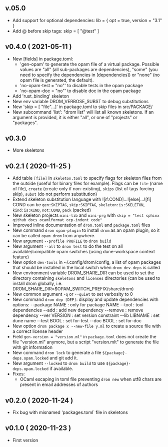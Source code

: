 
## v.05.0
* Add support for optional dependencies:
  lib = { opt = true, version = "3.1" }
* Add @ before skip tags: skip = [ "@test" ]

## v0.4.0 ( 2021-05-11 )
* New [fields] in package.toml:
  * 'gen-opam' to generate the opam file of a virtual package. Possible values
    are "all" (all sub-packages are dependencies), "some" (you need to specify
    the dependencies in [dependencies]) or "none" (no opam file is generated,
    the default).
  * 'no-opam-test = "no"' to disable tests in the opam package
  * 'no-opam-doc = "no"' to disable doc in the opam package
* Add 'rust_binding' skeleton
* New env variable DROM_VERBOSE_SUBST to debug substitutions
* New 'skip = [ "file"...]' in package.toml to skip files in src/PACKAGE/
* New subcommand 'list': "drom list" will list all known skeletons. If
  an argument is provided, it is either "all", or one of "projects" or
  "packages".

## v0.3.0
* More skeletons

## v0.2.1 ( 2020-11-25 )

* Add table `[file]` in `skeleton.toml` to specify flags for skeleton files
    from the outside (useful for binary files for example). Flags can be
    `file` (name of file), `create` (create only if non-existing), `skips`
    (list of tags forcing skip), `subst` (do not perform substitution)
* Extend skeleton substitution language with ![if:COND]...![else]...![fi]
    COND can be `gen:SKIPTAG`, `skip:SKIPTAG`, `skeleton:is:SKELETON`,
    `kind:is:KIND`, `not:COND`, `pack` (packed)
* New skeleton projects `mini-lib` and `mini-prg` with
   `skip = "test sphinx github docs ocamlformat ocp-indent code"`
* Improved inline documentation of `drom.toml` and `package.toml` files
* New command `drom opam-plugin` to install `drom` as an opam plugin, so it
  can be called `opam drom` from anywhere.
* New argument `--profile PROFILE` to `drom build`
* New argument `--all` to `drom test` to do the test on all available/compatible
   opam switches (using dune-workspace context feature)
* New option `dev-tools` in ~/.config/drom/config, a list of opam packages
   that should be installed in the local switch when `drom dev-deps` is called
* New environment variable DROM_SHARE_DIR can be used to set the directory
   containing `skeletons` and `licenses` directories (can be used to install
   drom globally, i.e. DROM_SHARE_DIR=$OPAM_SWITCH_PREFIX/share/drom)
* New common argument `-q` or `--quiet` to set verbosity to 0
* New command `drom dep [DEP]`: display and update dependencies with options:
  --package NAME : only for package NAME
  --tool : tool dependencies
  --add : add new dependency
  --remove : remove dependency
  --ver VERSION : set version constraint
  --lib LIBNAME : set dune name
  --test BOOL : set for-test
  --doc BOOL : set for-doc
* New option `drom package x --new-file y.ml` to create a source file with
  a correct license header
* Field `gen-version = "version.ml"` in `package.toml` does not create the
   file "version.ml" anymore, but a script "version.mlt" to generate the
   file with git information
* New command `drom lock` to generate a file `${package}-deps.opam.locked`
  and git add it.
* New argument `--locked` to `drom build` to use `${package}-deps.opam.locked`
  if available.
* Fixes:
  * OCaml escaping in toml file preventing `drom new` when utf8 chars are
    present in email addresses of authors

## v0.2.0 ( 2020-11-24 )

* Fix bug with misnamed 'packages.toml` file in skeletons

## v0.1.0 ( 2020-11-23 )

* First version

